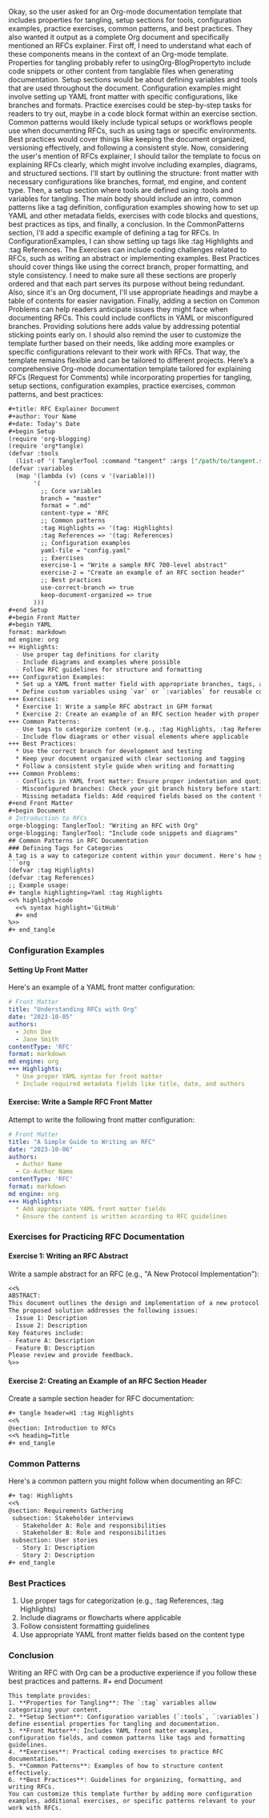 Okay, so the user asked for an Org-mode documentation template that includes properties for tangling, setup sections for tools, configuration examples, practice exercises, common patterns, and best practices. They also wanted it output as a complete Org document and specifically mentioned an RFCs explainer.
First off, I need to understand what each of these components means in the context of an Org-mode template. Properties for tangling probably refer to usingOrg-BlogPropertyto include code snippets or other content from tanglable files when generating documentation. Setup sections would be about defining variables and tools that are used throughout the document.
Configuration examples might involve setting up YAML front matter with specific configurations, like branches and formats. Practice exercises could be step-by-step tasks for readers to try out, maybe in a code block format within an exercise section. Common patterns would likely include typical setups or workflows people use when documenting RFCs, such as using tags or specific environments.
Best practices would cover things like keeping the document organized, versioning effectively, and following a consistent style. Now, considering the user's mention of RFCs explainer, I should tailor the template to focus on explaining RFCs clearly, which might involve including examples, diagrams, and structured sections.
I'll start by outlining the structure: front matter with necessary configurations like branches, format, md engine, and content type. Then, a setup section where tools are defined using :tools and variables for tangling. The main body should include an intro, common patterns like a tag definition, configuration examples showing how to set up YAML and other metadata fields, exercises with code blocks and questions, best practices as tips, and finally, a conclusion.
In the CommonPatterns section, I'll add a specific example of defining a tag for RFCs. In ConfigurationExamples, I can show setting up tags like :tag Highlights and :tag References. The Exercises can include coding challenges related to RFCs, such as writing an abstract or implementing examples. Best Practices should cover things like using the correct branch, proper formatting, and style consistency.
I need to make sure all these sections are properly ordered and that each part serves its purpose without being redundant. Also, since it's an Org document, I'll use appropriate headings and maybe a table of contents for easier navigation.
Finally, adding a section on Common Problems can help readers anticipate issues they might face when documenting RFCs. This could include conflicts in YAML or misconfigured branches. Providing solutions here adds value by addressing potential sticking points early on.
I should also remind the user to customize the template further based on their needs, like adding more examples or specific configurations relevant to their work with RFCs. That way, the template remains flexible and can be tailored to different projects.
</think>
Here’s a comprehensive Org-mode documentation template tailored for explaining RFCs (Request for Comments) while incorporating properties for tangling, setup sections, configuration examples, practice exercises, common patterns, and best practices:
```org
#+title: RFC Explainer Document
#+author: Your Name
#+date: Today's Date
#+begin Setup
(require 'org-blogging)
(require 'org*tangle)
(defvar :tools
  (list-of '( TanglerTool :command "tangent" :args ["/path/to/tangent.sh"])))
(defvar :variables
  (map '(lambda (v) (cons v '(variable)))
       '(
         ;; Core variables
         branch = "master"
         format = ".md"
         content-type = 'RFC
         ;; Common patterns
         :tag Highlights => '(tag: Highlights)
         :tag References => '(tag: References)
         ;; Configuration examples
         yaml-file = "config.yaml"
         ;; Exercises
         exercise-1 = "Write a sample RFC 700-level abstract"
         exercise-2 = "Create an example of an RFC section header"
         ;; Best practices
         use-correct-branch => true
         keep-document-organized => true
       )))
#+end Setup
#+begin Front Matter
#+begin YAML
format: markdown
md engine: org
++ Highlights:
  - Use proper tag definitions for clarity
  - Include diagrams and examples where possible
  - Follow RFC guidelines for structure and formatting
+++ Configuration Examples:
  * Set up a YAML front matter field with appropriate branches, tags, and metadata
  * Define custom variables using `var` or `:variables` for reusable configuration
+++ Exercises:
  * Exercise 1: Write a sample RFC abstract in GFM format
  * Exercise 2: Create an example of an RFC section header with proper numbering and formatting
+++ Common Patterns:
  - Use tags to categorize content (e.g., :tag Highlights, :tag References)
  - Include flow diagrams or other visual elements where applicable
+++ Best Practices:
  * Use the correct branch for development and testing
  * Keep your document organized with clear sectioning and tagging
  * Follow a consistent style guide when writing and formatting
+++ Common Problems:
  - Conflicts in YAML front matter: Ensure proper indentation and quoting
  - Misconfigured branches: Check your git branch history before starting
  - Missing metadata fields: Add required fields based on the content type (e.g., :content-type RFC)
#+end Front Matter
#+begin Document
# Introduction to RFCs
orge-blogging: TanglerTool: "Writing an RFC with Org"
orge-blogging: TanglerTool: "Include code snippets and diagrams"
## Common Patterns in RFC Documentation
### Defining Tags for Categories
A tag is a way to categorize content within your document. Here's how you can define tags:
```org
(defvar :tag Highlights)
(defvar :tag References)
;; Example usage:
#+ tangle highlighting=Yaml :tag Highlights
<<% highlight=code
  <<% syntax highlight='GitHub'
  #+ end
%>>
#+ end_tangle
```
### Configuration Examples
#### Setting Up Front Matter
Here's an example of a YAML front matter configuration:
```yaml
# Front Matter
title: "Understanding RFCs with Org"
date: "2023-10-05"
authors:
  - John Doe
  - Jane Smith
contentType: 'RFC'
format: markdown
md engine: org
+++ Highlights:
  * Use proper YAML syntax for front matter
  * Include required metadata fields like title, date, and authors
```
#### Exercise: Write a Sample RFC Front Matter
Attempt to write the following front matter configuration:
```yaml
# Front Matter
title: "A Simple Guide to Writing an RFC"
date: "2023-10-06"
authors:
  - Author Name
  - Co-Author Name
contentType: 'RFC'
format: markdown
md engine: org
+++ Highlights:
  * Add appropriate YAML front matter fields
  * Ensure the content is written according to RFC guidelines
```
### Exercises for Practicing RFC Documentation
#### Exercise 1: Writing an RFC Abstract
Write a sample abstract for an RFC (e.g., "A New Protocol Implementation"):
```org
<<% 
ABSTRACT:
This document outlines the design and implementation of a new protocol.
The proposed solution addresses the following issues:
- Issue 1: Description
- Issue 2: Description
Key features include:
- Feature A: Description
- Feature B: Description
Please review and provide feedback.
%>>
```
#### Exercise 2: Creating an Example of an RFC Section Header
Create a sample section header for RFC documentation:
```org
#+ tangle header=H1 :tag Highlights
<<% 
@section: Introduction to RFCs
<<% heading=Title
#+ end_tangle
```
### Common Patterns
Here's a common pattern you might follow when documenting an RFC:
```markdown
#+ tag: Highlights
<<% 
@section: Requirements Gathering
 subsection: Stakeholder interviews
  - Stakeholder A: Role and responsibilities
  - Stakeholder B: Role and responsibilities
 subsection: User stories
  - Story 1: Description
  - Story 2: Description
#+ end_tangle
```
### Best Practices
1. Use proper tags for categorization (e.g., :tag References, :tag Highlights)
2. Include diagrams or flowcharts where applicable
3. Follow consistent formatting guidelines
4. Use appropriate YAML front matter fields based on the content type
### Conclusion
Writing an RFC with Org can be a productive experience if you follow these best practices and patterns.
#+ end Document
```
This template provides:
1. **Properties for Tangling**: The `:tag` variables allow categorizing your content.
2. **Setup Section**: Configuration variables (`:tools`, `:variables`) define essential properties for tangling and documentation.
3. **Front Matter**: Includes YAML front matter examples, configuration fields, and common patterns like tags and formatting guidelines.
4. **Exercises**: Practical coding exercises to practice RFC documentation.
5. **Common Patterns**: Examples of how to structure content effectively.
6. **Best Practices**: Guidelines for organizing, formatting, and writing RFCs.
You can customize this template further by adding more configuration examples, additional exercises, or specific patterns relevant to your work with RFCs.
